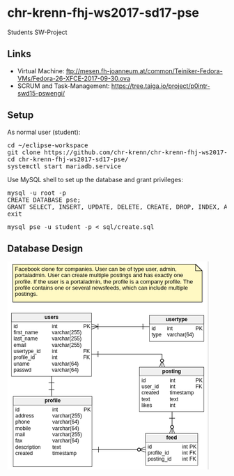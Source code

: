 # chr-krenn-fhj-ws2017-sd17-pse
Students SW-Project

## Links
* Virtual Machine: ftp://mesen.fh-joanneum.at/common/Teiniker-Fedora-VMs/Fedora-26-XFCE-2017-09-30.ova
* SCRUM and Task-Management: https://tree.taiga.io/project/p0intr-swd15-pswengi/
## Setup
As normal user (student):
<pre>
cd ~/eclipse-workspace
git clone https://github.com/chr-krenn/chr-krenn-fhj-ws2017-sd17-pse
cd chr-krenn-fhj-ws2017-sd17-pse/
systemctl start mariadb.service
</pre>
Use MySQL shell to set up the database and grant privileges:
<pre>
mysql -u root -p
CREATE DATABASE pse;
GRANT SELECT, INSERT, UPDATE, DELETE, CREATE, DROP, INDEX, ALTER ON `pse`.* TO 'student'@'localhost';
exit
</pre>
<pre>
mysql pse -u student -p < sql/create.sql
</pre>

## Database Design
![Database overview](doc/database_overview.png)
